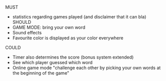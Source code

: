 MUST
- statistics regarding games played (and disclaimer that it can bla)
SHOULD
- GAME MODE: bring your own word
- Sound effects
- Favourite color is displayed as your color everywhere

COULD
- Timer also determines the score (bonus system extended)
- See which player guessed which word
- Online game mode "challenge each other by picking your own words at the beginning of the game"
